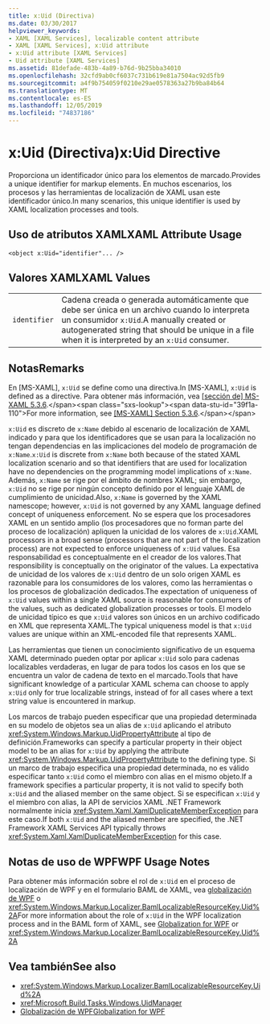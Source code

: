 ```yaml
---
title: x:Uid (Directiva)
ms.date: 03/30/2017
helpviewer_keywords:
- XAML [XAML Services], localizable content attribute
- XAML [XAML Services], x:Uid attribute
- x:Uid attribute [XAML Services]
- Uid attribute [XAML Services]
ms.assetid: 81defade-483b-4a89-b76d-9b25bba34010
ms.openlocfilehash: 32cfd9ab0cf6037c731b619e81a7504ac92d5fb9
ms.sourcegitcommit: a4f9b754059f0210e29ae0578363a27b9ba84b64
ms.translationtype: MT
ms.contentlocale: es-ES
ms.lasthandoff: 12/05/2019
ms.locfileid: "74837186"
---
```

# <a name="xuid-directive"></a><span data-ttu-id="39f1a-102">x:Uid (Directiva)</span><span class="sxs-lookup"><span data-stu-id="39f1a-102">x:Uid Directive</span></span>
<span data-ttu-id="39f1a-103">Proporciona un identificador único para los elementos de marcado.</span><span class="sxs-lookup"><span data-stu-id="39f1a-103">Provides a unique identifier for markup elements.</span></span> <span data-ttu-id="39f1a-104">En muchos escenarios, los procesos y las herramientas de localización de XAML usan este identificador único.</span><span class="sxs-lookup"><span data-stu-id="39f1a-104">In many scenarios, this unique identifier is used by XAML localization processes and tools.</span></span>  
  
## <a name="xaml-attribute-usage"></a><span data-ttu-id="39f1a-105">Uso de atributos XAML</span><span class="sxs-lookup"><span data-stu-id="39f1a-105">XAML Attribute Usage</span></span>  
  
```xaml  
<object x:Uid="identifier"... />  
```  
  
## <a name="xaml-values"></a><span data-ttu-id="39f1a-106">Valores XAML</span><span class="sxs-lookup"><span data-stu-id="39f1a-106">XAML Values</span></span>  
  
|||  
|-|-|  
|`identifier`|<span data-ttu-id="39f1a-107">Cadena creada o generada automáticamente que debe ser única en un archivo cuando lo interpreta un consumidor `x:Uid`.</span><span class="sxs-lookup"><span data-stu-id="39f1a-107">A manually created or autogenerated string that should be unique in a file when it is interpreted by an `x:Uid` consumer.</span></span>|  
  
## <a name="remarks"></a><span data-ttu-id="39f1a-108">Notas</span><span class="sxs-lookup"><span data-stu-id="39f1a-108">Remarks</span></span>  
 <span data-ttu-id="39f1a-109">En [MS-XAML], `x:Uid` se define como una directiva.</span><span class="sxs-lookup"><span data-stu-id="39f1a-109">In [MS-XAML], `x:Uid` is defined as a directive.</span></span> <span data-ttu-id="39f1a-110">Para obtener más información, vea [\[sección de\] MS-XAML 5.3.6](https://docs.microsoft.com/previous-versions/msp-n-p/ff650760(v=pandp.10)).</span><span class="sxs-lookup"><span data-stu-id="39f1a-110">For more information, see [\[MS-XAML\] Section 5.3.6](https://docs.microsoft.com/previous-versions/msp-n-p/ff650760(v=pandp.10)).</span></span>  
  
 <span data-ttu-id="39f1a-111">`x:Uid` es discreto de `x:Name` debido al escenario de localización de XAML indicado y para que los identificadores que se usan para la localización no tengan dependencias en las implicaciones del modelo de programación de `x:Name`.</span><span class="sxs-lookup"><span data-stu-id="39f1a-111">`x:Uid` is discrete from `x:Name` both because of the stated XAML localization scenario and so that identifiers that are used for localization have no dependencies on the programming model implications of `x:Name`.</span></span> <span data-ttu-id="39f1a-112">Además, `x:Name` se rige por el ámbito de nombres XAML; sin embargo, `x:Uid` no se rige por ningún concepto definido por el lenguaje XAML de cumplimiento de unicidad.</span><span class="sxs-lookup"><span data-stu-id="39f1a-112">Also, `x:Name` is governed by the XAML namescope; however, `x:Uid` is not governed by any XAML language defined concept of uniqueness enforcement.</span></span> <span data-ttu-id="39f1a-113">No se espera que los procesadores XAML en un sentido amplio (los procesadores que no forman parte del proceso de localización) apliquen la unicidad de los valores de `x:Uid`.</span><span class="sxs-lookup"><span data-stu-id="39f1a-113">XAML processors in a broad sense (processors that are not part of the localization process) are not expected to enforce uniqueness of `x:Uid` values.</span></span> <span data-ttu-id="39f1a-114">Esa responsabilidad es conceptualmente en el creador de los valores.</span><span class="sxs-lookup"><span data-stu-id="39f1a-114">That responsibility is conceptually on the originator of the values.</span></span> <span data-ttu-id="39f1a-115">La expectativa de unicidad de los valores de `x:Uid` dentro de un solo origen XAML es razonable para los consumidores de los valores, como las herramientas o los procesos de globalización dedicados.</span><span class="sxs-lookup"><span data-stu-id="39f1a-115">The expectation of uniqueness of `x:Uid` values within a single XAML source is reasonable for consumers of the values, such as dedicated globalization processes or tools.</span></span> <span data-ttu-id="39f1a-116">El modelo de unicidad típico es que `x:Uid` valores son únicos en un archivo codificado en XML que representa XAML.</span><span class="sxs-lookup"><span data-stu-id="39f1a-116">The typical uniqueness model is that `x:Uid` values are unique within an XML-encoded file that represents XAML.</span></span>  
  
 <span data-ttu-id="39f1a-117">Las herramientas que tienen un conocimiento significativo de un esquema XAML determinado pueden optar por aplicar `x:Uid` solo para cadenas localizables verdaderas, en lugar de para todos los casos en los que se encuentra un valor de cadena de texto en el marcado.</span><span class="sxs-lookup"><span data-stu-id="39f1a-117">Tools that have significant knowledge of a particular XAML schema can choose to apply `x:Uid` only for true localizable strings, instead of for all cases where a text string value is encountered in markup.</span></span>  
  
 <span data-ttu-id="39f1a-118">Los marcos de trabajo pueden especificar que una propiedad determinada en su modelo de objetos sea un alias de `x:Uid` aplicando el atributo <xref:System.Windows.Markup.UidPropertyAttribute> al tipo de definición.</span><span class="sxs-lookup"><span data-stu-id="39f1a-118">Frameworks can specify a particular property in their object model to be an alias for `x:Uid` by applying the attribute <xref:System.Windows.Markup.UidPropertyAttribute> to the defining type.</span></span> <span data-ttu-id="39f1a-119">Si un marco de trabajo especifica una propiedad determinada, no es válido especificar tanto `x:Uid` como el miembro con alias en el mismo objeto.</span><span class="sxs-lookup"><span data-stu-id="39f1a-119">If a framework specifies a particular property, it is not valid to specify both `x:Uid` and the aliased member on the same object.</span></span> <span data-ttu-id="39f1a-120">Si se especifican `x:Uid` y el miembro con alias, la API de servicios XAML .NET Framework normalmente inicia <xref:System.Xaml.XamlDuplicateMemberException> para este caso.</span><span class="sxs-lookup"><span data-stu-id="39f1a-120">If both `x:Uid` and the aliased member are specified, the .NET Framework XAML Services API typically throws <xref:System.Xaml.XamlDuplicateMemberException> for this case.</span></span>  
  
## <a name="wpf-usage-notes"></a><span data-ttu-id="39f1a-121">Notas de uso de WPF</span><span class="sxs-lookup"><span data-stu-id="39f1a-121">WPF Usage Notes</span></span>  
 <span data-ttu-id="39f1a-122">Para obtener más información sobre el rol de `x:Uid` en el proceso de localización de WPF y en el formulario BAML de XAML, vea [globalización de WPF](../wpf/advanced/globalization-for-wpf.md) o <xref:System.Windows.Markup.Localizer.BamlLocalizableResourceKey.Uid%2A></span><span class="sxs-lookup"><span data-stu-id="39f1a-122">For more information about the role of `x:Uid` in the WPF localization process and in the BAML form of XAML, see [Globalization for WPF](../wpf/advanced/globalization-for-wpf.md) or <xref:System.Windows.Markup.Localizer.BamlLocalizableResourceKey.Uid%2A></span></span>  
  
## <a name="see-also"></a><span data-ttu-id="39f1a-123">Vea también</span><span class="sxs-lookup"><span data-stu-id="39f1a-123">See also</span></span>

- <xref:System.Windows.Markup.Localizer.BamlLocalizableResourceKey.Uid%2A>
- <xref:Microsoft.Build.Tasks.Windows.UidManager>
- [<span data-ttu-id="39f1a-124">Globalización de WPF</span><span class="sxs-lookup"><span data-stu-id="39f1a-124">Globalization for WPF</span></span>](../wpf/advanced/globalization-for-wpf.md)
